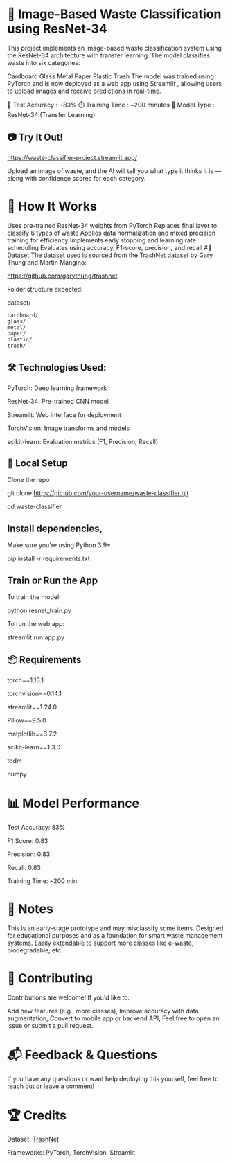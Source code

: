 # 🌟 Image-Based Waste Classification using ResNet-34
This project implements an image-based waste classification system using the ResNet-34 architecture with transfer learning. The model classifies waste into six categories:

Cardboard
Glass
Metal
Paper
Plastic
Trash
The model was trained using PyTorch and is now deployed as a web app using Streamlit , allowing users to upload images and receive predictions in real-time.

🎯 Test Accuracy : ~83%
⏱️ Training Time : ~200 minutes
🧠 Model Type : ResNet-34 (Transfer Learning)

## 📷 Try It Out!
https://waste-classifier-project.streamlit.app/

Upload an image of waste, and the AI will tell you what type it thinks it is — along with confidence scores for each category.

# 🧠 How It Works
Uses pre-trained ResNet-34 weights from PyTorch
Replaces final layer to classify 6 types of waste
Applies data normalization and mixed precision training for efficiency
Implements early stopping and learning rate scheduling
Evaluates using accuracy, F1-score, precision, and recall
#📁 Dataset
The dataset used is sourced from the TrashNet dataset by Gary Thung and Martin Mangino:

https://github.com/garythung/trashnet

Folder structure expected:

dataset/

    cardboard/
    glass/
    metal/
    paper/
    plastic/
    trash/
## 🛠️ Technologies Used: 
PyTorch: Deep learning framework

ResNet-34: Pre-trained CNN model

Streamlit: Web interface for deployment

TorchVision: Image transforms and models

scikit-learn: Evaluation metrics (F1, Precision, Recall)

## 🚀 Local Setup
Clone the repo

git clone https://github.com/your-username/waste-classifier.git 


cd waste-classifier

## Install dependencies,
Make sure you're using Python 3.9+


pip install -r requirements.txt


## Train or Run the App


To train the model:

python resnet_train.py

To run the web app:

streamlit run app.py


## 📦 Requirements

torch==1.13.1

torchvision==0.14.1

streamlit==1.24.0

Pillow==9.5.0

matplotlib==3.7.2

scikit-learn==1.3.0

tqdm

numpy

# 📊 Model Performance
Test Accuracy: 83%

F1 Score: 0.83

Precision: 0.83

Recall: 0.83

Training Time: ~200 min

# 📝 Notes
This is an early-stage prototype and may misclassify some items.
Designed for educational purposes and as a foundation for smart waste management systems.
Easily extendable to support more classes like e-waste, biodegradable, etc.
# 🤝 Contributing

Contributions are welcome! If you'd like to:

Add new features (e.g., more classes),
Improve accuracy with data augmentation,
Convert to mobile app or backend API,
Feel free to open an issue or submit a pull request.

# 📬 Feedback & Questions
If you have any questions or want help deploying this yourself, feel free to reach out or leave a comment!

# 🏆 Credits

Dataset: [TrashNet](https://github.com/garythung/trashnet)

Frameworks: PyTorch, TorchVision, Streamlit
